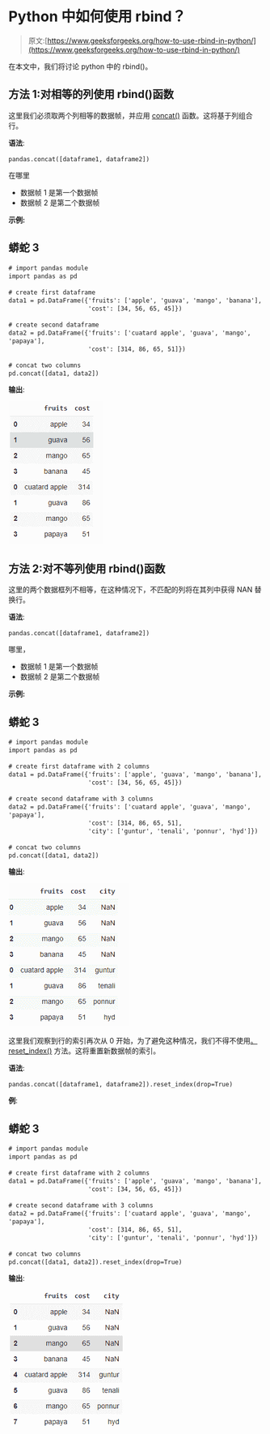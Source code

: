 # Python 中如何使用 rbind？

> 原文:[https://www.geeksforgeeks.org/how-to-use-rbind-in-python/](https://www.geeksforgeeks.org/how-to-use-rbind-in-python/)

在本文中，我们将讨论 python 中的 rbind()。

## 方法 1:对相等的列使用 rbind()函数

这里我们必须取两个列相等的数据帧，并应用 [concat()](https://www.geeksforgeeks.org/pandas-concat-function-in-python/) 函数。这将基于列组合行。

**语法**:

```
pandas.concat([dataframe1, dataframe2])
```

在哪里

*   数据帧 1 是第一个数据帧
*   数据帧 2 是第二个数据帧

**示例:**

## 蟒蛇 3

```
# import pandas module
import pandas as pd

# create first dataframe
data1 = pd.DataFrame({'fruits': ['apple', 'guava', 'mango', 'banana'],
                      'cost': [34, 56, 65, 45]})

# create second dataframe
data2 = pd.DataFrame({'fruits': ['cuatard apple', 'guava', 'mango', 'papaya'],
                      'cost': [314, 86, 65, 51]})

# concat two columns
pd.concat([data1, data2])
```

**输出**:

![](img/64a963f1a747d793332120ec0c8f104f.png)

## 方法 2:对不等列使用 rbind()函数

这里的两个数据框列不相等，在这种情况下，不匹配的列将在其列中获得 NAN 替换行。

**语法**:

```
pandas.concat([dataframe1, dataframe2])
```

哪里，

*   数据帧 1 是第一个数据帧
*   数据帧 2 是第二个数据帧

**示例:**

## 蟒蛇 3

```
# import pandas module
import pandas as pd

# create first dataframe with 2 columns
data1 = pd.DataFrame({'fruits': ['apple', 'guava', 'mango', 'banana'],
                      'cost': [34, 56, 65, 45]})

# create second dataframe with 3 columns
data2 = pd.DataFrame({'fruits': ['cuatard apple', 'guava', 'mango', 'papaya'],
                      'cost': [314, 86, 65, 51],
                      'city': ['guntur', 'tenali', 'ponnur', 'hyd']})

# concat two columns
pd.concat([data1, data2])
```

**输出**:

![](img/fa9fec98ceeb6560cda64eb3b652d97f.png)

这里我们观察到行的索引再次从 0 开始，为了避免这种情况，我们不得不使用[。reset_index()](https://www.geeksforgeeks.org/python-pandas-dataframe-reset_index/) 方法。这将重置新数据帧的索引。

**语法**:

```
pandas.concat([dataframe1, dataframe2]).reset_index(drop=True)
```

**例**:

## 蟒蛇 3

```
# import pandas module
import pandas as pd

# create first dataframe with 2 columns
data1 = pd.DataFrame({'fruits': ['apple', 'guava', 'mango', 'banana'],
                      'cost': [34, 56, 65, 45]})

# create second dataframe with 3 columns
data2 = pd.DataFrame({'fruits': ['cuatard apple', 'guava', 'mango', 'papaya'],
                      'cost': [314, 86, 65, 51],
                      'city': ['guntur', 'tenali', 'ponnur', 'hyd']})

# concat two columns
pd.concat([data1, data2]).reset_index(drop=True)
```

**输出**:

![](img/121a30b7c0b4a854297a24f288c2d1c9.png)